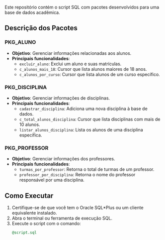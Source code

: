 Este repositório contém o script SQL com pacotes desenvolvidos para uma base de dados acadêmica.  

## Descrição dos Pacotes

### PKG_ALUNO
- **Objetivo**: Gerenciar informações relacionadas aos alunos.
- **Principais funcionalidades**:
  - `excluir_aluno`: Exclui um aluno e suas matrículas.
  - `c_alunos_mais_18`: Cursor que lista alunos maiores de 18 anos.
  - `c_alunos_por_curso`: Cursor que lista alunos de um curso específico.

### PKG_DISCIPLINA
- **Objetivo**: Gerenciar informações de disciplinas.
- **Principais funcionalidades**:
  - `cadastrar_disciplina`: Adiciona uma nova disciplina à base de dados.
  - `c_total_alunos_disciplina`: Cursor que lista disciplinas com mais de 10 alunos.
  - `listar_alunos_disciplina`: Lista os alunos de uma disciplina específica.

### PKG_PROFESSOR
- **Objetivo**: Gerenciar informações dos professores.
- **Principais funcionalidades**:
  - `turmas_por_professor`: Retorna o total de turmas de um professor.
  - `professor_por_disciplina`: Retorna o nome do professor responsável por uma disciplina.

## Como Executar

1. Certifique-se de que você tem o Oracle SQL*Plus ou um cliente equivalente instalado.
2. Abra o terminal ou ferramenta de execução SQL.
3. Execute o script com o comando:
   ```sql
   @script.sql
